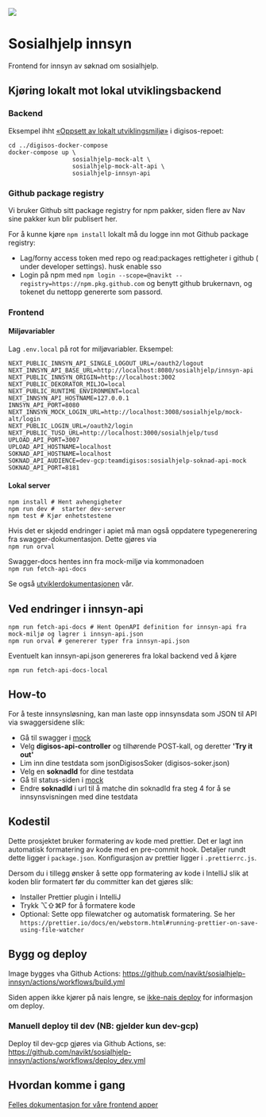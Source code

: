 ![](https://github.com/navikt/sosialhjelp-innsyn/workflows/Build%20image/badge.svg?branch=main)

# Sosialhjelp innsyn

Frontend for innsyn av søknad om sosialhjelp.

## Kjøring lokalt mot lokal utviklingsbackend

### Backend

Eksempel ihht [«Oppsett av lokalt utviklingsmiljø»](https://github.com/navikt/digisos/blob/main/oppsett-devmiljo.md#docker-compose--mock-milj%C3%B8) i digisos-repoet:

```shell
cd ../digisos-docker-compose
docker-compose up \
                  sosialhjelp-mock-alt \
                  sosialhjelp-mock-alt-api \
                  sosialhjelp-innsyn-api
```

### Github package registry

Vi bruker Github sitt package registry for npm pakker, siden flere av Nav sine pakker kun blir publisert her.

For å kunne kjøre `npm install` lokalt må du logge inn mot Github package registry:

- Lag/forny access token med repo og read:packages rettigheter i github ( under developer settings). husk enable sso
- Login på npm med `npm login --scope=@navikt --registry=https://npm.pkg.github.com` og benytt github brukernavn, og tokenet du nettopp genererte som passord.

### Frontend

#### Miljøvariabler

Lag `.env.local` på rot for miljøvariabler. Eksempel:

```
NEXT_PUBLIC_INNSYN_API_SINGLE_LOGOUT_URL=/oauth2/logout
NEXT_INNSYN_API_BASE_URL=http://localhost:8080/sosialhjelp/innsyn-api
NEXT_PUBLIC_INNSYN_ORIGIN=http://localhost:3002
NEXT_PUBLIC_DEKORATOR_MILJO=local
NEXT_PUBLIC_RUNTIME_ENVIRONMENT=local
NEXT_INNSYN_API_HOSTNAME=127.0.0.1
INNSYN_API_PORT=8080
NEXT_INNSYN_MOCK_LOGIN_URL=http://localhost:3008/sosialhjelp/mock-alt/login
NEXT_PUBLIC_LOGIN_URL=/oauth2/login
NEXT_PUBLIC_TUSD_URL=http://localhost:3000/sosialhjelp/tusd
UPLOAD_API_PORT=3007
UPLOAD_API_HOSTNAME=localhost
SOKNAD_API_HOSTNAME=localhost
SOKNAD_API_AUDIENCE=dev-gcp:teamdigisos:sosialhjelp-soknad-api-mock
SOKNAD_API_PORT=8181
```

#### Lokal server

```shell
npm install # Hent avhengigheter
npm run dev #  starter dev-server
npm test # Kjør enhetstestene
```

Hvis det er skjedd endringer i apiet må man også oppdatere typegenerering fra swagger-dokumentasjon. Dette gjøres via  
`npm run orval`

Swagger-docs hentes inn fra mock-miljø via kommonadoen  
`npm run fetch-api-docs`

Se også [utviklerdokumentasjonen](https://teamdigisos.intern.nav.no/docs/utviklerdokumentasjon/kom%20igang%20med%20utvikling/#frontend) vår.

## Ved endringer i innsyn-api

```shell
npm run fetch-api-docs # Hent OpenAPI definition for innsyn-api fra mock-miljø og lagrer i innsyn-api.json
npm run orval # genererer typer fra innsyn-api.json
```

Eventuelt kan innsyn-api.json genereres fra lokal backend ved å kjøre

```shell
npm run fetch-api-docs-local
```

## How-to

For å teste innsynsløsning, kan man laste opp innsynsdata som JSON til API via swaggersidene slik:

- Gå til swagger i [mock](https://digisos.ekstern.dev.nav.no/sosialhjelp/innsyn-api/swagger-ui/index.html)
- Velg **digisos-api-controller** og tilhørende POST-kall, og deretter **'Try it out'**
- Lim inn dine testdata som jsonDigisosSoker (digisos-soker.json)
- Velg en **soknadId** for dine testdata
- Gå til status-siden i [mock](https://digisos.ekstern.dev.nav.no/sosialhjelp/innsyn/soknadId/status)
- Endre **soknadId** i url til å matche din soknadId fra steg 4 for å se innsynsvisningen med dine testdata

## Kodestil

Dette prosjektet bruker formatering av kode med prettier. Det er lagt inn automatisk formatering av kode med en pre-commit hook.
Detaljer rundt dette ligger i `package.json`. Konfigurasjon av prettier ligger i `.prettierrc.js`.

Dersom du i tillegg ønsker å sette opp formatering av kode i IntelliJ slik at koden blir formatert før du committer kan det gjøres slik:

- Installer Prettier plugin i IntelliJ
- Trykk ⌥⇧⌘P for å formatere kode
- Optional: Sette opp filewatcher og automatisk formatering. Se her `https://prettier.io/docs/en/webstorm.html#running-prettier-on-save-using-file-watcher`

## Bygg og deploy

Image bygges vha Github Actions: https://github.com/navikt/sosialhjelp-innsyn/actions/workflows/build.yml

Siden appen ikke kjører på nais lengre, se [ikke-nais deploy](https://teamdigisos.intern.nav.no/docs/utviklerdokumentasjon/ikke-nais%20deploy) for informasjon om deploy.

### Manuell deploy til dev (NB: gjelder kun dev-gcp)

Deploy til dev-gcp gjøres via Github Actions, se: https://github.com/navikt/sosialhjelp-innsyn/actions/workflows/deploy_dev.yml

## Hvordan komme i gang

[Felles dokumentasjon for våre frontend apper](https://teamdigisos.intern.nav.no/docs/utviklerdokumentasjon/kom%20igang%20med%20utvikling#frontend)
